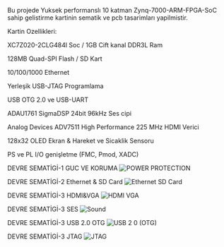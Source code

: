 Bu projede Yuksek performanslı 10 katman Zynq-7000-ARM-FPGA-SoC sahip gelistirme kartinin sematik ve pcb tasarimları yapilmistir. 

Kartin Ozellikleri:

  XC7Z020-2CLG484l Soc / 1GB Cift kanal DDR3L Ram
  
  128MB Quad-SPI Flash / SD Kart
  
  10/100/1000 Ethernet
  
  Yerleşik USB-JTAG Programlama
  
  USB OTG 2.0 ve USB-UART
  
  ADAU1761 SigmaDSP 24bit 96kHz Ses cipi
  
  Analog Devices ADV7511 High Performance 225 MHz HDMI Verici 
  
  128x32 OLED Ekran & Hareket ve Sicaklik Sensoru
  
  PS ve PL I/O genişletme (FMC, Pmod, XADC)

DEVRE SEMATİGİ-1  GUC VE KORUMA
![POWER   PROTECTION](https://github.com/user-attachments/assets/a4f3e07e-40e3-4e2b-8b63-37bb307e8d8a)

DEVRE SEMATİGİ-2  Ethernet & SD Card
![Ethernet   SD Card](https://github.com/user-attachments/assets/a1a3a2db-7475-4f93-975e-72b720bb12dd)

DEVRE SEMATİGİ-3  HDMI&VGA
![HDMI VGA](https://github.com/user-attachments/assets/6f5388a4-6b2d-439d-ad89-c51df0ccc6be)

DEVRE SEMATİGİ-3  SES
![Sound](https://github.com/user-attachments/assets/52b75210-6652-4628-a19a-0232823cdc6c)

DEVRE SEMATİGİ-3  USB 2.0 OTG
![USB 2 0 (OTG)](https://github.com/user-attachments/assets/5113450b-ac46-4092-855e-0ad86785df28)

DEVRE SEMATİGİ-3  JTAG
![JTAG](https://github.com/user-attachments/assets/ef7a5043-e218-47af-a938-7a7c1106059b)





